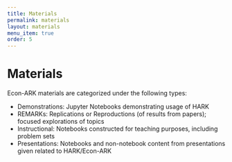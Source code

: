 ```yaml
---
title: Materials
permalink: materials
layout: materials
menu_item: true
order: 5
---
```


# Materials

Econ-ARK materials are categorized under the following types:

- Demonstrations: Jupyter Notebooks demonstrating usage of HARK
- REMARKs: Replications or Reproductions (of results from papers); focused explorations of topics
- Instructional: Notebooks constructed for teaching purposes, including problem sets
- Presentations: Notebooks and non-notebook content from presentations given related to HARK/Econ-ARK
